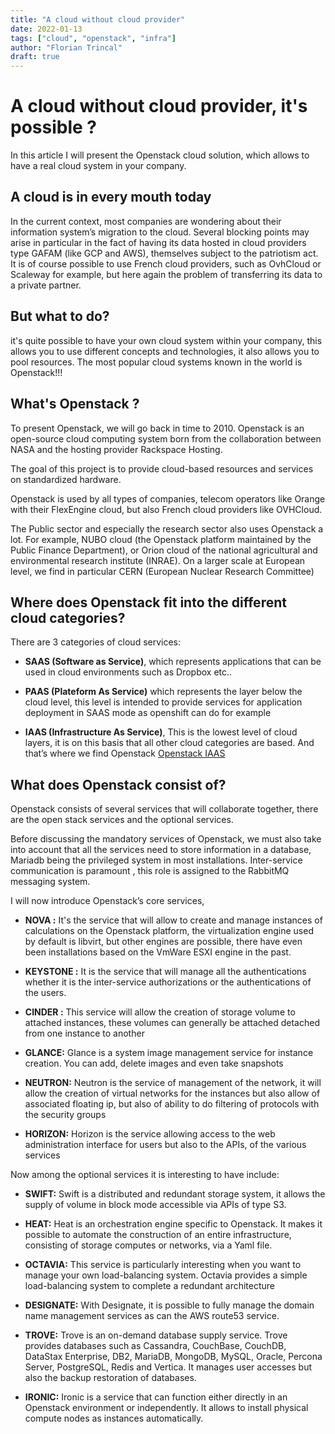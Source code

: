 ```yaml
---
title: "A cloud without cloud provider"
date: 2022-01-13
tags: ["cloud", "openstack", "infra"]
author: "Florian Trincal"
draft: true
---
```


# A cloud without cloud provider, it's possible ?

In this article I will present the Openstack cloud solution, which allows to have a real cloud system in your company. 

## A cloud is in every mouth today

In the current context, most companies are wondering about their information system’s migration to the cloud. Several blocking points may arise in particular in the fact of having its data hosted in cloud providers type GAFAM (like GCP and AWS), themselves subject to the patriotism act.
It is of course possible to use French cloud providers, such as OvhCloud or Scaleway for example, but here again the problem of transferring its data to a private partner. 

##  But what to do?

it's quite possible to have your own cloud system within your company, this allows you to use different concepts and technologies, it also allows you to pool resources. The most popular cloud systems known in the world is Openstack!!!

## What's Openstack ?

To present Openstack, we will go back in time to 2010. Openstack is an open-source cloud computing system born from the collaboration between NASA and the hosting provider Rackspace Hosting.

The goal of this project is to provide cloud-based resources and services on standardized hardware.

Openstack is used by all types of companies, telecom operators like Orange with their FlexEngine cloud, but also French cloud providers like OVHCloud.

The Public sector and especially the research sector also uses Openstack a lot. For example, NUBO cloud (the Openstack platform maintained by the Public Finance Department), or Orion cloud of the national agricultural and environmental research institute (INRAE).
On a larger scale at European level, we find in particular CERN (European Nuclear Research Committee)



## Where does Openstack fit into the different cloud categories?

There are 3 categories of cloud services: 

+ **SAAS (Software as Service)**, which represents applications that can be used in cloud environments such as Dropbox etc..

+ **PAAS (Plateform As Service)** which represents the layer below the cloud level, this level is intended to provide services for application deployment in SAAS mode as openshift can do for example

+ **IAAS (Infrastructure As Service)**, This is the lowest level of cloud layers, it is on this basis that all other cloud categories are based. And that’s where we find Openstack
[Openstack IAAS](/images/posts/openstack1.png)

## What does Openstack consist of?

Openstack consists of several services that will collaborate together, there are the open stack services and the optional services.

Before discussing the mandatory services of Openstack, we must also take into account that all the services need to store information in a database, Mariadb being the privileged system in most installations.
Inter-service communication is paramount , this role is assigned to the RabbitMQ messaging system. 

I will now introduce Openstack’s core services,

+ **NOVA :**
 It's the service that will allow to create and manage instances of calculations on the Openstack platform, the virtualization engine used by default is libvirt, but other engines are possible, there have even been installations based on the VmWare ESXI engine in the past.

 + **KEYSTONE :**
 It is the service that will manage all the authentications whether it is the inter-service authorizations or the authentications of the users.

 + **CINDER :** 
 This service will allow the creation of storage volume to attached instances, these volumes can generally be attached detached from one instance to another

 + **GLANCE:**
 Glance is a system image management service for instance creation. You can add, delete images and even take snapshots

 + **NEUTRON:**
 Neutron is the service of management of the network, it will allow the creation of virtual networks for the instances but also allow of associated floating ip, but also of ability to do filtering of protocols with the security groups

 + **HORIZON:**
 Horizon is the service allowing access to the web administration interface for users but also to the APIs, of the various services

 Now among the optional services it is interesting to have include:

 + **SWIFT:** 
 Swift is a distributed and redundant storage system, it allows the supply of volume in block mode accessible via APIs of type S3.

 + **HEAT:**
Heat is an orchestration engine specific to Openstack.
It makes it possible to automate the construction of an entire infrastructure, consisting of storage computes or networks, via a Yaml file.

 + **OCTAVIA:**
This service is particularly interesting when you want to manage your own load-balancing system.
Octavia provides a simple load-balancing system to complete a redundant architecture

 + **DESIGNATE:**
 With Designate, it is possible to fully manage the domain name management services as can the AWS route53 service.

 + **TROVE:**
 Trove is an on-demand database supply service. Trove provides databases such as Cassandra, CouchBase, CouchDB, DataStax Enterprise, DB2, MariaDB, MongoDB, MySQL, Oracle, Percona Server, PostgreSQL, Redis and Vertica. It manages user accesses but also the backup restoration of databases.

 + **IRONIC:**
Ironic is a service that can function either directly in an Openstack environment or independently. It allows to install physical compute nodes as instances automatically.





